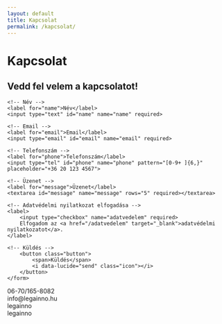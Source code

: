 ```yaml
---
layout: default
title: Kapcsolat
permalink: /kapcsolat/
---
```


<div class="headline">
    <h1 data-aos="fade-right">Kapcsolat</h1>
</div>
<div class="boxContainerLighter">
    <div data-aos="fade-right" data-aos-delay="200" class="boxTitle">
        <h2>Vedd fel velem a kapcsolatot!</h2>
    </div>
    <!-- modify this form HTML and place wherever you want your form -->
    <form action="https://formsubmit.co/info@legainno.hu" method="POST"  data-aos="fade-right" data-aos-delay="400">
    <!-- Rejtett beállítások -->
    <input type="hidden" name="_captcha" value="false">
    <input type="hidden" name="_next" value="https://www.legainno.hu/koszonjuk">

    <!-- Név -->
    <label for="name">Név</label>
    <input type="text" id="name" name="name" required>

    <!-- Email -->
    <label for="email">Email</label>
    <input type="email" id="email" name="email" required>

    <!-- Telefonszám -->
    <label for="phone">Telefonszám</label>
    <input type="tel" id="phone" name="phone" pattern="[0-9+ ]{6,}" placeholder="+36 20 123 4567">

    <!-- Üzenet -->
    <label for="message">Üzenet</label>
    <textarea id="message" name="message" rows="5" required></textarea>

    <!-- Adatvédelmi nyilatkozat elfogadása -->
    <label>
        <input type="checkbox" name="adatvedelem" required>
        Elfogadom az <a href="/adatvedelem" target="_blank">adatvédelmi nyilatkozatot</a>.
    </label>

    <!-- Küldés -->
        <button class="button">
            <span>Küldés</span>
            <i data-lucide="send" class="icon"></i>
        </button>
    </form>
</div>
<div class="socialMedia">
    <div>
        <i class="fas fa-phone"></i>
        <span>06-70/165-8082</span>
    </div>
    <div>
        <i class="fas fa-envelope"></i>
        <span>info@legainno.hu</span>
    </div>
    <div>
        <i class="fab fa-facebook"></i>
        <span>legainno</span>
    </div>
    <div>
        <i class="fab fa-instagram"></i>
        <span>legainno</span>
    </div>
</div>